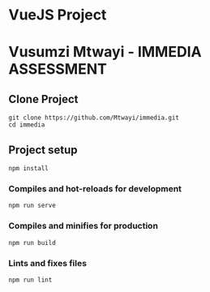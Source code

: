 # VueJS Project

# Vusumzi Mtwayi - IMMEDIA ASSESSMENT

## Clone Project 
```
git clone https://github.com/Mtwayi/immedia.git
cd immedia
```

## Project setup
```
npm install
```

### Compiles and hot-reloads for development
```
npm run serve
```

### Compiles and minifies for production
```
npm run build
```

### Lints and fixes files
```
npm run lint
```
